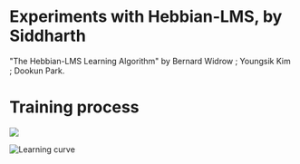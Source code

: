 # Experiments with Hebbian-LMS, by Siddharth

"The Hebbian-LMS Learning Algorithm" by Bernard Widrow ; Youngsik Kim ; Dookun Park.

# Training process

![](clustering_plots/hlms_neuron_training.gif) 

![Learning curve](clustering_plots/hlms_learning_curve.png)
